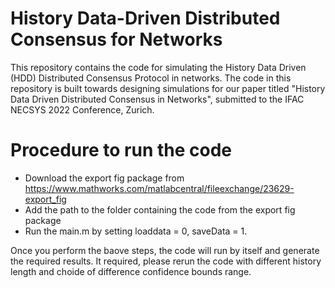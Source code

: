 # History Data-Driven Distributed Consensus for Networks
This repository contains the code for simulating the History Data Driven (HDD) Distributed Consensus Protocol in networks. The code in this repository is built towards designing simulations for our paper titled "History Data Driven Distributed Consensus in Networks", submitted to the IFAC NECSYS 2022 Conference, Zurich.

# Procedure to run the code
- Download the export fig package from https://www.mathworks.com/matlabcentral/fileexchange/23629-export_fig
- Add the path to the folder containing the code from the export fig package
- Run the main.m by setting loaddata = 0, saveData = 1.

Once you perform the baove steps, the code will run by itself and generate the required results. It required, please rerun the code with different history length and choide of difference confidence bounds range.
